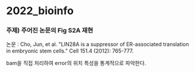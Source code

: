 # 2022_bioinfo

### 주제) 주어진 논문의 Fig S2A 재현

논문 : Cho, Jun, et al. "LIN28A is a suppressor of ER-associated translation in embryonic stem cells." Cell 151.4 (2012): 765-777.

bam을 직접 처리하여 error의 위치 특성을 통계적으로 파악한다.
